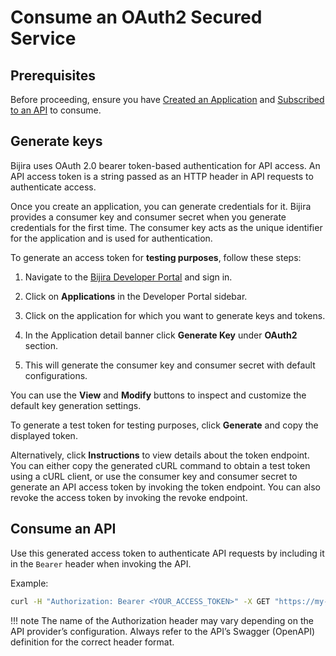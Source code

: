 # Consume an OAuth2 Secured Service

## Prerequisites

Before proceeding, ensure you have [Created an Application](../manage-applications/create-an-application.md) and [Subscribed to an API](../manage-subscriptions/subscribe-to-an-api.md) to consume.

## Generate keys

Bijira uses OAuth 2.0 bearer token-based authentication for API access. An API access token is a string passed as an HTTP header in API requests to authenticate access.

Once you create an application, you can generate credentials for it. Bijira provides a consumer key and consumer secret when you generate credentials for the first time. The consumer key acts as the unique identifier for the application and is used for authentication.

To generate an access token for **testing purposes**, follow these steps:

1. Navigate to the [Bijira Developer Portal](https://devportal.bijira.dev) and sign in.

2. Click on **Applications** in the Developer Portal sidebar.

3. Click on the application for which you want to generate keys and tokens.

4. In the Application detail banner click **Generate Key** under **OAuth2** section.

5. This will generate the consumer key and consumer secret with default configurations.

You can use the **View** and **Modify** buttons to inspect and customize the default key generation settings.

To generate a test token for testing purposes, click **Generate** and copy the displayed token. 

Alternatively, click **Instructions** to view details about the token endpoint. You can either copy the generated cURL command to obtain a test token using a cURL client, or use the consumer key and consumer secret to generate an API access token by invoking the token endpoint. You can also revoke the access token by invoking the revoke endpoint.


## Consume an API

Use this generated access token to authenticate API requests by including it in the `Bearer` header when invoking the API.

Example:
    
```bash
curl -H "Authorization: Bearer <YOUR_ACCESS_TOKEN>" -X GET "https://my-sample-api.bijiraapis.dev/greet"  
```

!!! note
    The name of the Authorization header may vary depending on the API provider’s configuration. Always refer to the API’s Swagger (OpenAPI) definition for the correct header format.